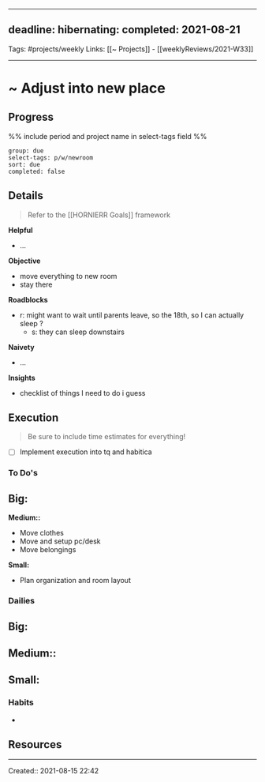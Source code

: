 
---
deadline:
hibernating:
completed: 2021-08-21
---
Tags: #projects/weekly
Links: [[~ Projects]] - [[weeklyReviews/2021-W33]]
___
# ~ Adjust into new place
## Progress
%% include period and project name in select-tags field %%
```tq
group: due
select-tags: p/w/newroom
sort: due
completed: false

```

## Details
> Refer to the [[HORNIERR Goals]] framework

**Helpful**
- ...

**Objective**
- move everything to new room
- stay there

**Roadblocks**
- r: might want to wait until parents leave, so the 18th, so I can actually sleep ?
	- s: they can sleep downstairs

**Naivety**
- ...

**Insights**
- checklist of things I need to do i guess
## Execution
> Be sure to include time estimates for everything!
- [ ] Implement execution into tq and habitica
### To Do's
**Big:**
- 

**Medium::**
- Move clothes
- Move and setup pc/desk
- Move belongings

**Small:**
- Plan organization and room layout
### Dailies
**Big:**
- 

**Medium::**
- 

**Small:**
- 
### Habits
- 
## Resources

___
Created:: 2021-08-15 22:42

